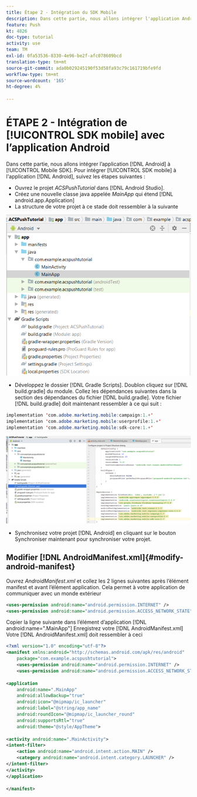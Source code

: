 ```yaml
---
title: Étape 2 - Intégration du SDK Mobile
description: Dans cette partie, nous allons intégrer l'application Android à Mobile SDK. Pour intégrer le SDK mobile à l’application Android
feature: Push
kt: 4826
doc-type: tutorial
activity: use
team: TM
exl-id: 0fa53536-8330-4e96-be2f-afc078609bcd
translation-type: tm+mt
source-git-commit: ada0b029245190f53d58fa93c79c161719bfe9fd
workflow-type: tm+mt
source-wordcount: '165'
ht-degree: 4%

---
```


# ÉTAPE 2 - Intégration de [!UICONTROL SDK mobile] avec l’application Android

Dans cette partie, nous allons intégrer l’application [!DNL Android] à [!UICONTROL Mobile SDK]. Pour intégrer [!UICONTROL SDK mobile] à l&#39;application [!DNL Android], suivez les étapes suivantes :

* Ouvrez le projet *ACSPushTutorial* dans [!DNL Android Studio].
* Créez une nouvelle classe java appelée *MainApp* qui étend [!DNL android.app.Application]
* La structure de votre projet à ce stade doit ressembler à la suivante

![application principale](assets/android-main-app.PNG)

* Développez le dossier [!DNL Gradle Scripts]. Doublon cliquez sur [!DNL build.gradle] du module. Collez les dépendances suivantes dans la section des dépendances du fichier [!DNL build.gradle]. Votre fichier [!DNL build.gradle] doit maintenant ressembler à ce qui suit :

<!--
Removed `{.line-numbers}` below
-->

```java
implementation 'com.adobe.marketing.mobile:campaign:1.+'
implementation 'com.adobe.marketing.mobile:userprofile:1.+'
implementation 'com.adobe.marketing.mobile:sdk-core:1.+'
```

![niveau module](assets/module-build-gradle.PNG)

* Synchronisez votre projet [!DNL Android] en cliquant sur le bouton Synchroniser maintenant pour synchroniser votre projet.

## Modifier [!DNL AndroidManifest.xml]{#modify-android-manifest}

Ouvrez *AndroidManifest.xml* et collez les 2 lignes suivantes après l’élément manifest et avant l’élément application. Cela permet à votre application de communiquer avec un monde extérieur

<!--
Removed `{.line-numbers}` below
-->

```xml
<uses-permission android:name="android.permission.INTERNET" />
<uses-permission android:name="android.permission.ACCESS_NETWORK_STATE" />
```

Copier la ligne suivante dans l’élément d’application
[!DNL android:name=".MainApp"]
Enregistrez votre [!DNL AndroidManifest.xml]
Votre [!DNL AndroidManifest.xml] doit ressembler à ceci

<!--
Removed `{.line-numbers}` below
-->

```xml
<?xml version="1.0" encoding="utf-8"?>
<manifest xmlns:android="http://schemas.android.com/apk/res/android"
    package="com.example.acspushtutorial">
    <uses-permission android:name="android.permission.INTERNET" />
    <uses-permission android:name="android.permission.ACCESS_NETWORK_STATE" />

<application
    android:name=".MainApp"
    android:allowBackup="true"
    android:icon="@mipmap/ic_launcher"
    android:label="@string/app_name"
    android:roundIcon="@mipmap/ic_launcher_round"
    android:supportsRtl="true"
    android:theme="@style/AppTheme">

<activity android:name=".MainActivity">
<intent-filter>
    <action android:name="android.intent.action.MAIN" />
    <category android:name="android.intent.category.LAUNCHER" />
</intent-filter>
</activity>
</application>

</manifest>
```
